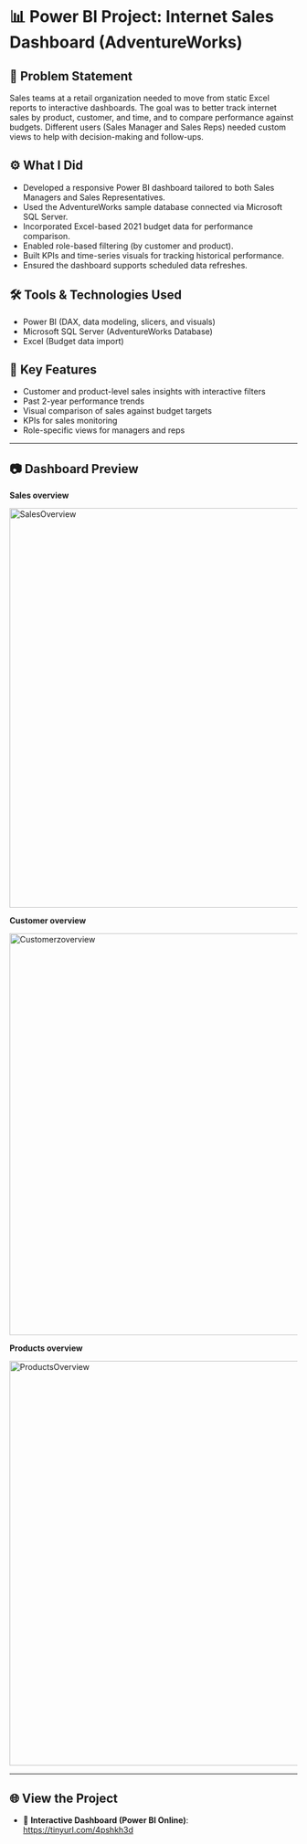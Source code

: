 # 📊 Power BI Project: Internet Sales Dashboard (AdventureWorks)

## 🧠 Problem Statement
Sales teams at a retail organization needed to move from static Excel reports to interactive dashboards. The goal was to better track internet sales by product, customer, and time, and to compare performance against budgets. Different users (Sales Manager and Sales Reps) needed custom views to help with decision-making and follow-ups.

## ⚙️ What I Did
- Developed a responsive Power BI dashboard tailored to both Sales Managers and Sales Representatives.
- Used the AdventureWorks sample database connected via Microsoft SQL Server.
- Incorporated Excel-based 2021 budget data for performance comparison.
- Enabled role-based filtering (by customer and product).
- Built KPIs and time-series visuals for tracking historical performance.
- Ensured the dashboard supports scheduled data refreshes.

## 🛠️ Tools & Technologies Used
- Power BI (DAX, data modeling, slicers, and visuals)
- Microsoft SQL Server (AdventureWorks Database)
- Excel (Budget data import)

## 🔑 Key Features
- Customer and product-level sales insights with interactive filters
- Past 2-year performance trends
- Visual comparison of sales against budget targets
- KPIs for sales monitoring
- Role-specific views for managers and reps

---

## 📷 Dashboard Preview

**Sales overview**

<img width="1221" height="700" alt="SalesOverview" src="https://github.com/user-attachments/assets/f17ea6cf-06a7-4bff-90c0-0aa0c6dc5cc0" />

**Customer overview**

<img width="1237" height="704" alt="Customerzoverview" src="https://github.com/user-attachments/assets/60e77f8e-93c8-44d8-b113-637ad33139d7" />

**Products overview**

<img width="1231" height="709" alt="ProductsOverview" src="https://github.com/user-attachments/assets/f3d9aa45-4a01-414b-95b7-6082911634c0" />


---

## 🌐 View the Project
- 🔗 **Interactive Dashboard (Power BI Online)**: https://tinyurl.com/4pshkh3d


